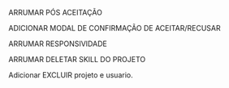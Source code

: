 ARRUMAR PÓS ACEITAÇÃO

ADICIONAR MODAL DE CONFIRMAÇÃO DE ACEITAR/RECUSAR

ARRUMAR RESPONSIVIDADE

ARRUMAR DELETAR SKILL DO PROJETO

Adicionar EXCLUIR projeto e usuario.